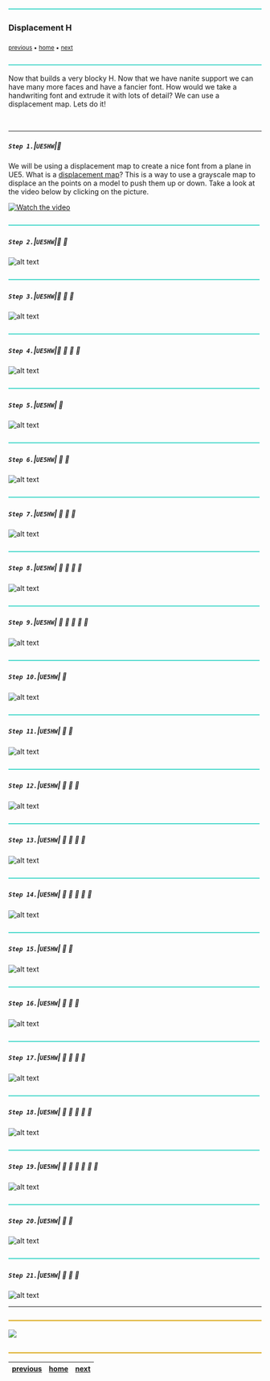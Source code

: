 ![](../images/line3.png)

### Displacement H

<sub>[previous](../first-hour/README.md#user-content-first-hour-in-ue4) • [home](../README.md#user-content-ue4-hello-world) • [next](../readme/README.md#user-content-readmemd-file)</sub>

![](../images/line3.png)

Now that builds a very blocky H.  Now that we have nanite support we can have many more faces and have a fancier font.  How would we take a handwriting font and extrude it with lots of detail?  We can use a displacement map.  Lets do it!

<br>

---


##### `Step 1.`\|`UE5HW`|:small_blue_diamond:

We will be using a displacement map to create a nice font from a plane in UE5.  What is a [displacement map](https://en.wikipedia.org/wiki/Displacement_mapping)? This is a way to use a grayscale map to displace an the points on a model to push them up or down.  Take a look at the video below by clicking on the picture.

[![Watch the video](https://img.youtube.com/vi/1mdR2imNeZI/0.jpg)](https://youtu.be/1mdR2imNeZI)

![](../images/line2.png)

##### `Step 2.`\|`UE5HW`|:small_blue_diamond: :small_blue_diamond: 

![alt text](images/.jpg)

![](../images/line2.png)

##### `Step 3.`\|`UE5HW`|:small_blue_diamond: :small_blue_diamond: :small_blue_diamond:

![alt text](images/.jpg)

![](../images/line2.png)

##### `Step 4.`\|`UE5HW`|:small_blue_diamond: :small_blue_diamond: :small_blue_diamond: :small_blue_diamond:

![alt text](images/.jpg)

![](../images/line2.png)

##### `Step 5.`\|`UE5HW`| :small_orange_diamond:

![alt text](images/.jpg)

![](../images/line2.png)

##### `Step 6.`\|`UE5HW`| :small_orange_diamond: :small_blue_diamond:

![alt text](images/.jpg)

![](../images/line2.png)

##### `Step 7.`\|`UE5HW`| :small_orange_diamond: :small_blue_diamond: :small_blue_diamond:

![alt text](images/.jpg)

![](../images/line2.png)

##### `Step 8.`\|`UE5HW`| :small_orange_diamond: :small_blue_diamond: :small_blue_diamond: :small_blue_diamond:

![alt text](images/.jpg)

![](../images/line2.png)

##### `Step 9.`\|`UE5HW`| :small_orange_diamond: :small_blue_diamond: :small_blue_diamond: :small_blue_diamond: :small_blue_diamond:

![alt text](images/.jpg)

![](../images/line2.png)

##### `Step 10.`\|`UE5HW`| :large_blue_diamond:

![alt text](images/.jpg)

![](../images/line2.png)

##### `Step 11.`\|`UE5HW`| :large_blue_diamond: :small_blue_diamond: 

![alt text](images/.jpg)

![](../images/line2.png)


##### `Step 12.`\|`UE5HW`| :large_blue_diamond: :small_blue_diamond: :small_blue_diamond: 

![alt text](images/.jpg)

![](../images/line2.png)

##### `Step 13.`\|`UE5HW`| :large_blue_diamond: :small_blue_diamond: :small_blue_diamond:  :small_blue_diamond: 

![alt text](images/.jpg)

![](../images/line2.png)

##### `Step 14.`\|`UE5HW`| :large_blue_diamond: :small_blue_diamond: :small_blue_diamond: :small_blue_diamond:  :small_blue_diamond: 

![alt text](images/.jpg)

![](../images/line2.png)

##### `Step 15.`\|`UE5HW`| :large_blue_diamond: :small_orange_diamond: 

![alt text](images/.jpg)

![](../images/line2.png)

##### `Step 16.`\|`UE5HW`| :large_blue_diamond: :small_orange_diamond:   :small_blue_diamond: 

![alt text](images/.jpg)

![](../images/line2.png)

##### `Step 17.`\|`UE5HW`| :large_blue_diamond: :small_orange_diamond: :small_blue_diamond: :small_blue_diamond:

![alt text](images/.jpg)

![](../images/line2.png)

##### `Step 18.`\|`UE5HW`| :large_blue_diamond: :small_orange_diamond: :small_blue_diamond: :small_blue_diamond: :small_blue_diamond:

![alt text](images/.jpg)

![](../images/line2.png)

##### `Step 19.`\|`UE5HW`| :large_blue_diamond: :small_orange_diamond: :small_blue_diamond: :small_blue_diamond: :small_blue_diamond: :small_blue_diamond:

![alt text](images/.jpg)

![](../images/line2.png)

##### `Step 20.`\|`UE5HW`| :large_blue_diamond: :large_blue_diamond:

![alt text](images/.jpg)

![](../images/line2.png)

##### `Step 21.`\|`UE5HW`| :large_blue_diamond: :large_blue_diamond: :small_blue_diamond:

![alt text](images/.jpg)

___

![](../images/line.png)

<img src="https://via.placeholder.com/1000x100/45D7CA/000000/?text=Next Up - README.md File">

![](../images/line.png)

| [previous](../first-hour/README.md#user-content-first-hour-in-ue4)| [home](../README.md#user-content-ue4-hello-world) | [next](../readme/README.md#user-content-readmemd-file)|
|---|---|---|

